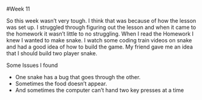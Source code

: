 #Week 11

So this week wasn’t very tough. I think that was because of how the lesson was set up. I struggled through figuring out the lesson and when it came to the homework it wasn’t little to no struggling. When I read the Homework I knew I wanted to make snake. I watch some coding train videos on snake and had a good idea of how to build the game. My friend gave me an idea that I should build two player snake.

Some Issues I found
- One snake has a bug that goes through the other.
- Sometimes the food doesn’t appear.
- And sometimes the computer can’t hand two key presses at a time
